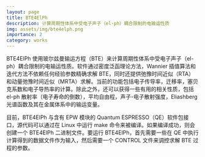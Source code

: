 ```yaml
---
layout: page
title: BTE4ElPh
description: 计算周期性体系中受电子声子（el-ph）耦合限制的电输运性质
img: assets/img/bte4elph.png
importance: 2
category: works
---
```


BTE4ElPh 使用玻尔兹曼输运方程（BTE）来计算周期性体系中受电子声子（el-ph）耦合限制的电输运性质。软件通过密度泛函理论方法，Wannier 插值算法和迭代方法不依赖任何经验参数精确求解 BTE，同时还提供弛豫时间近似（RTA）和动量弛豫时间近似（MRTA）求解。当前的功能包括电子传导率，迁移率，塞贝克系数和电子导热率的计算。除此之外，还可以获得一些有用的相关性质，包括 el-ph 散射率（电子寿命的倒数），平均自由程，声子-电子散射强度，Eliashberg 光谱函数及其在金属体系中的输运变量。

目前，BTE4ElPh 与含有 EPW 模块的 Quantum ESPRESSO（QE）软件包接口，源代码可以通过在 Linux 中运行 make 命令来被编译。如果编译成功，则会创建一个 BTE4ElPh 二进制文件。要运行 BTE4ElPh，首先需要一些在 QE 中执行计算得到的数据文件作为输入，然后需要一个 CONTROL 文件来调控求解 BTE 过程的参数。
